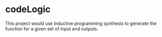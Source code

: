 # codeLogic
This project would use Inductive programming synthesis to generate the function for a given set of input and outputs.
